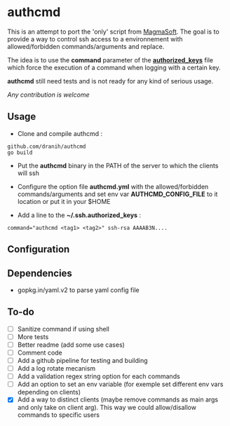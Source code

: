 # authcmd

This is an attempt to port the 'only' script from [MagmaSoft](https://at.magma-soft.at/sw/blog/posts/The_Only_Way_For_SSH_Forced_Commands).
The goal is to provide a way to control ssh access to a environnement with allowed/forbidden commands/arguments and replace.

The idea is to use the **command** parameter of the [**authorized_keys**](http://man.he.net/man5/authorized_keys) file which force the execution of a command when logging with a certain key.

**authcmd** still need tests and is not ready for any kind of serious usage.

*Any contribution is welcome*

## Usage
- Clone and compile authcmd :
```
github.com/dranih/authcmd
go build
```
- Put the **authcmd** binary in the PATH of the server to which the clients will ssh
- Configure the option file **authcmd.yml** with the allowed/forbidden commands/arguments and set env var **AUTHCMD_CONFIG_FILE** to it location or put it in your $HOME
  
- Add a line to the **~/.ssh.authorized_keys** :
```
command="authcmd <tag1> <tag2>" ssh-rsa AAAAB3N....
```

## Configuration

## Dependencies
- gopkg.in/yaml.v2 to parse yaml config file

## To-do
- [ ] Sanitize command if using shell
- [ ] More tests
- [ ] Better readme (add some use cases)
- [ ] Comment code
- [ ] Add a github pipeline for testing and building
- [ ] Add a log rotate mecanism
- [ ] Add a validation regex string option for each commands
- [ ] Add an option to set an env variable (for exemple set different env vars depending on clients)
- [X] Add a way to distinct clients (maybe remove commands as main args and only take on client arg). This way we could allow/disallow commands to specific users